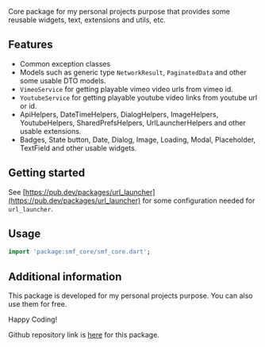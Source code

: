 <!--
This README describes the package. If you publish this package to pub.dev,
this README's contents appear on the landing page for your package.

For information about how to write a good package README, see the guide for
[writing package pages](https://dart.dev/guides/libraries/writing-package-pages).

For general information about developing packages, see the Dart guide for
[creating packages](https://dart.dev/guides/libraries/create-library-packages)
and the Flutter guide for
[developing packages and plugins](https://flutter.dev/developing-packages).
-->

Core package for my personal projects purpose that provides some reusable widgets, text, extensions and utils, etc.

## Features

- Common exception classes
- Models such as generic type `NetworkResult`, `PaginatedData` and other some usable DTO models.
- `VimeoService` for getting playable vimeo video urls from vimeo id.
- `YoutubeService` for getting playable youtube video links from youtube url or id.
- ApiHelpers, DateTimeHelpers, DialogHelpers, ImageHelpers, YoutubeHelpers, SharedPrefsHelpers, UrlLauncherHelpers and other usable extensions.
- Badges, State button, Date, Dialog, Image, Loading, Modal, Placeholder, TextField and other usable widgets.

## Getting started

See [https://pub.dev/packages/url_launcher](https://pub.dev/packages/url_launcher) for some configuration needed for `url_launcher`.

## Usage

```dart
import 'package:smf_core/smf_core.dart';
```

## Additional information

This package is developed for my personal projects purpose. You can also use them for free.

Happy Coding!

Github repository link is [here](https://github.com/mixin27/smf-core) for this package.
